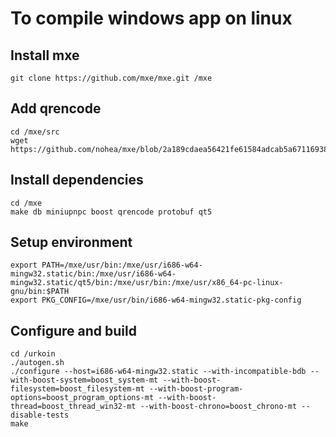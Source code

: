To compile windows app on linux
================================

Install mxe
-----------
```
git clone https://github.com/mxe/mxe.git /mxe
```

Add qrencode
------------
```
cd /mxe/src
wget https://github.com/nohea/mxe/blob/2a189cdaea56421fe61584adcab5a67116938f00/src/qrencode.mk
```

Install dependencies
--------------------
```
cd /mxe
make db miniupnpc boost qrencode protobuf qt5
```

Setup environment
-----------------
```
export PATH=/mxe/usr/bin:/mxe/usr/i686-w64-mingw32.static/bin:/mxe/usr/i686-w64-mingw32.static/qt5/bin:/mxe/usr/bin:/mxe/usr/x86_64-pc-linux-gnu/bin:$PATH
export PKG_CONFIG=/mxe/usr/bin/i686-w64-mingw32.static-pkg-config
```

Configure and build
---------
```
cd /urkoin
./autogen.sh
./configure --host=i686-w64-mingw32.static --with-incompatible-bdb --with-boost-system=boost_system-mt --with-boost-filesystem=boost_filesystem-mt --with-boost-program-options=boost_program_options-mt --with-boost-thread=boost_thread_win32-mt --with-boost-chrono=boost_chrono-mt --disable-tests
make
```

